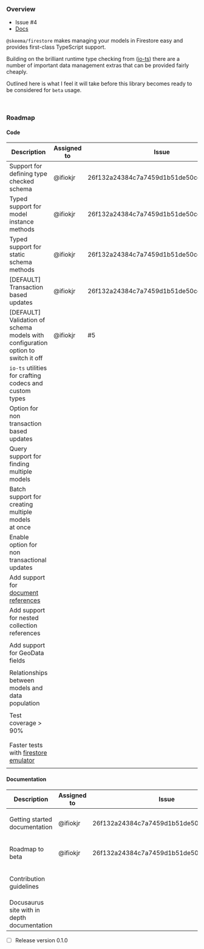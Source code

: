 ### Overview

- Issue #4
- [Docs](https://github.com/ifiokjr/blob/@skeema/firestore/docs/0.1.0-roadmap.md)

`@skeema/firestore` makes managing your models in Firestore easy and provides first-class TypeScript support.

Building on the brilliant runtime type checking from ([io-ts](https://github.com/gcanti/io-ts)) there are a number of important data management extras that can be provided fairly cheaply.

Outlined here is what I feel it will take before this library becomes ready to be considered for `beta` usage.

<br>

### Roadmap

#### Code

| **Description**                                                                                                                      | **Assigned to** | **Issue**                                | **PR**                                   | **Status**                 |
| ------------------------------------------------------------------------------------------------------------------------------------ | --------------- | ---------------------------------------- | ---------------------------------------- | -------------------------- |
| Support for defining type checked schema                                                                                             | @ifiokjr        | 26f132a24384c7a7459d1b51de50ccb9eafac179 | 26f132a24384c7a7459d1b51de50ccb9eafac179 | <ul><li>[x] done</li></ul> |
| Typed support for model instance methods                                                                                             | @ifiokjr        | 26f132a24384c7a7459d1b51de50ccb9eafac179 | 26f132a24384c7a7459d1b51de50ccb9eafac179 | <ul><li>[x] done</li></ul> |
| Typed support for static schema methods                                                                                              | @ifiokjr        | 26f132a24384c7a7459d1b51de50ccb9eafac179 | 26f132a24384c7a7459d1b51de50ccb9eafac179 | <ul><li>[x] done</li></ul> |
| [DEFAULT] Transaction based updates                                                                                                  | @ifiokjr        | 26f132a24384c7a7459d1b51de50ccb9eafac179 | 26f132a24384c7a7459d1b51de50ccb9eafac179 | <ul><li>[x] done</li></ul> |
| [DEFAULT] Validation of schema models with<br>configuration option to switch it off                                                  | @ifiokjr        | #5                                       | #7                                       | <ul><li>[x] done</li></ul> |
| `io-ts` utilities for crafting codecs and<br>custom types                                                                            |                 |                                          |                                          | <ul><li>[ ] n/a</li></ul>  |
| Option for non transaction based updates                                                                                             |                 |                                          |                                          | <ul><li>[ ] n/a</li></ul>  |
| Query support for finding multiple models                                                                                            |                 |                                          |                                          | <ul><li>[ ] n/a</li></ul>  |
| Batch support for creating multiple models<br>at once                                                                                |                 |                                          |                                          | <ul><li>[ ] n/a</li></ul>  |
| Enable option for non transactional updates                                                                                          |                 |                                          |                                          | <ul><li>[ ] n/a</li></ul>  |
| Add support for [document references](https://stackoverflow.com/a/47673346)                                                          |                 |                                          |                                          | <ul><li>[ ] n/a</li></ul>  |
| Add support for nested collection references                                                                                         |                 |                                          |                                          | <ul><li>[ ] n/a</li></ul>  |
| Add support for GeoData fields                                                                                                       |                 |                                          |                                          | <ul><li>[ ] n/a</li></ul>  |
| Relationships between models and data<br>population                                                                                  |                 |                                          |                                          | <ul><li>[ ] n/a</li></ul>  |
| Test coverage > 90%                                                                                                                  |                 |                                          |                                          | <ul><li>[ ] n/a</li></ul>  |
| Faster tests with [firestore emulator](https://firebase.google.com/docs/firestore/security/test-rules-emulator#install_the_emulator) |                 |                                          |                                          | <ul><li>[ ] n/a</li></ul>  |

#### Documentation

| **Description**                             | **Assigned to** | **Issue**                                | **PR**                                   | **Status**                 |
| ------------------------------------------- | --------------- | ---------------------------------------- | ---------------------------------------- | -------------------------- |
| Getting started documentation               | @ifiokjr        | 26f132a24384c7a7459d1b51de50ccb9eafac179 | 26f132a24384c7a7459d1b51de50ccb9eafac179 | <ul><li>[x] done</li></ul> |
| Roadmap to beta                             | @ifiokjr        | 26f132a24384c7a7459d1b51de50ccb9eafac179 | 26f132a24384c7a7459d1b51de50ccb9eafac179 | <ul><li>[x] done</li></ul> |
| Contribution guidelines                     |                 |                                          |                                          | <ul><li>[ ] n/a</li></ul>  |
| Docusaurus site with in depth documentation |                 |                                          |                                          | <ul><li>[ ] n/a</li></ul>  |

- [ ] Release version 0.1.0
